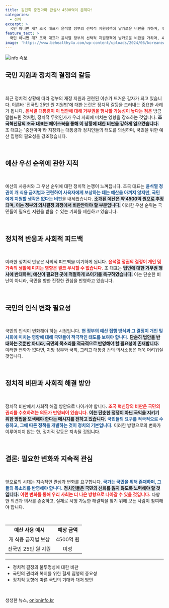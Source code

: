 ```yaml
---
title: 김건희 중전마마 관심사 4500억이 문제다!
categories:
  - 정치
excerpt: >
  국민 아니면 개? 조국 대표가 윤석열 정부의 선택적 지원정책에 날카로운 비판을 가하며, 4500억 원의 예산 집행을 두고 의문을 제기합니다! 클릭해서 더 알아보세요!
feature_text: >
  국민 아니면 개? 조국 대표가 윤석열 정부의 선택적 지원정책에 날카로운 비판을 가하며, 4500억 원의 예산 집행을 두고 의문을 제기합니다! 클릭해서 더 알아보세요!
image: 'https://www.behealthy4u.com/wp-content/uploads/2024/06/koreanews.jpg'
---
```


<p><img src="https://www.behealthy4u.com/wp-content/uploads/2024/06/koreanews.jpg" alt="info 속보" /></p>

<h2 data-ke-size="size26">국민 지원과 정치적 결정의 갈등</h2>

<p data-ke-size="size16">&nbsp;</p>

<p data-ke-size="size16">최근 정치적 상황에 따라 정부의 재정 지원과 관련된 이슈가 뜨거운 감자가 되고 있습니다. 이른바 '전국민 25만 원 지원법'에 대한 논란은 정치적 갈등을 드러내는 중요한 사례가 됩니다. <b><span style="color: #ee2323;">윤석열 대통령이 이 법안에 대해 거부권을 행사할 가능성이 높다는 점은</span></b> 방금 말씀드린 것처럼, 정치적 무엇인가가 우리 사회에 미치는 영향을 강조하는 것입니다. <b><span style="background-color: #21538527;">조국혁신당의 조국 대표는 페이스북을 통해 이 상황에 대한 비판을 강하게 일으켰습니다.</span></b> 조 대표는 '중전마마'라 지칭되는 대통령과 정치인들의 태도를 의심하며, 국민을 위한 예산 집행의 필요성을 강조했습니다.</p>

<p data-ke-size="size16">&nbsp;</p>

<h2 data-ke-size="size26">예산 우선 순위에 관한 지적</h2>

<p data-ke-size="size16">&nbsp;</p>

<p data-ke-size="size16">예산의 사용처와 그 우선 순위에 대한 정치적 논쟁이 느껴집니다. 조국 대표는 <b><span style="color: #1a5490;">윤석열 정권이 개 식용 금지법과 관련하여 사육자에게 보상하는 데는 예산을 아끼지 않지만, 국민에게 지원할 생각은 없다는 비판</span></b>을 내세웠습니다. <b><span style="background-color: #21538527;">소개된 예산은 약 4500억 원으로 추정되며, 이는 정부의 의사결정 과정에서 비판받아야 할 부분입니다.</span></b> 이러한 우선 순위는 국민들이 필요한 지원을 받을 수 있는 기회를 제한하고 있습니다.</p>

<p data-ke-size="size16">&nbsp;</p>

<h2 data-ke-size="size26">정치적 반응과 사회적 피드백</h2>

<p data-ke-size="size16">&nbsp;</p>

<p data-ke-size="size16">이러한 정치적 반응은 사회적 피드백을 야기하게 됩니다. <b><span style="color: #ee2323;">윤석열 정권의 결정이 개인 및 가족의 생활에 미치는 영향은 결코 무시할 수 없습니다.</span></b> 조 대표는 <b><span style="background-color: #21538527;">법안에 대한 거부권 행사에 반대하며, 예산이 필요한 곳에 적절하게 쓰이기를 촉구하였습니다.</span></b> 이는 단순한 비난이 아니라, 국민을 향한 진정한 관심을 반영하고 있습니다.</p>

<p data-ke-size="size16">&nbsp;</p>

<h2 data-ke-size="size26">국민의 인식 변화 필요성</h2>

<p data-ke-size="size16">&nbsp;</p>

<p data-ke-size="size16">국민의 인식이 변화해야 하는 시점입니다. <b><span style="color: #1a5490;">현 정부의 예산 집행 방식과 그 결정이 개인 및 사회에 미치는 영향에 대해 국민들이 적극적인 태도를 보여야 합니다.</span></b> <b><span style="background-color: #21538527;">단순히 법안을 반대하는 것뿐만 아니라, 국민의 목소리를 적극적으로 반영해야 할 필요성이 존재합니다.</span></b> 이러한 변화가 없다면, 지방 정부와 국회, 그리고 대통령 간의 의사소통은 더욱 어려워질 것입니다.</p>

<p data-ke-size="size16">&nbsp;</p>

<h2 data-ke-size="size26">정치적 비판과 사회적 해결 방안</h2>

<p data-ke-size="size16">&nbsp;</p>

<p data-ke-size="size16">정치적 비판에서 사회적 해결 방안으로 나아가야 합니다. <b><span style="color: #ee2323;">조국 혁신당의 비판은 국민의 권리를 수호하려는 의도가 반영되어 있습니다.</span></b> <b><span style="background-color: #21538527;">이는 단순한 정쟁이 아닌 국익을 지키기 위한 방법을 모색해야 한다는 메시지를 전하고 있습니다.</span></b> <b><span style="color: #1a5490;">국민들의 요구를 적극적으로 수용하고, 그에 따른 정책을 개발하는 것이 정치의 기본입니다.</span></b> 이러한 방향으로의 변화가 이루어지지 않는 한, 정치적 갈등은 지속될 것입니다.</p>

<p data-ke-size="size16">&nbsp;</p>

<h2 data-ke-size="size26">결론: 필요한 변화와 지속적 관심</h2>

<p data-ke-size="size16">&nbsp;</p>

<p data-ke-size="size16">앞으로의 시대는 지속적인 관심과 변화를 요구합니다. <b><span style="color: #1a5490;">국가는 국민을 위해 존재하며, 그들의 목소리를 반영해야 합니다.</span></b> <b><span style="background-color: #21538527;">정치인들은 국민의 신뢰를 잃지 않도록 노력해야 할 것입니다.</span></b> <b><span style="color: #ee2323;">이런 변화를 통해 우리 사회는 더 나은 방향으로 나아갈 수 있을 것입니다.</span></b> 다양한 의견과 의사를 존중하고, 실제로 시행 가능한 해결책을 찾기 위해 모든 사람이 참여해야 합니다.</p>

<p data-ke-size="size16">&nbsp;</p>

<table>
    <tr>
        <td style="text-align: center; height: 17px;"><b>예산 사용 예시</b></td>
        <td style="text-align: center; height: 17px;"><b>예상 금액</b></td>
    </tr>
    <tr>
        <td style="text-align: center; height: 17px;">개 식용 금지법 보상</td>
        <td style="text-align: center; height: 17px;">4500억 원</td>
    </tr>
    <tr>
        <td style="text-align: center; height: 17px;">전국민 25만 원 지원</td>
        <td style="text-align: center; height: 17px;">미정</td>
    </tr>
</table>

<hr> 

<ul>
    <li>정치적 결정의 불투명성에 대한 비판</li>
    <li>국민의 권리와 복지를 위한 혈세 집행의 중요성</li>
    <li>정치적 동향에 따른 국민의 기대와 대처 방안</li>
</ul> 

<p data-ke-size="size16">&nbsp;</p>
생생한 뉴스, <a href="https://onioninfo.kr" rel="dofollow">onioninfo.kr</a>


